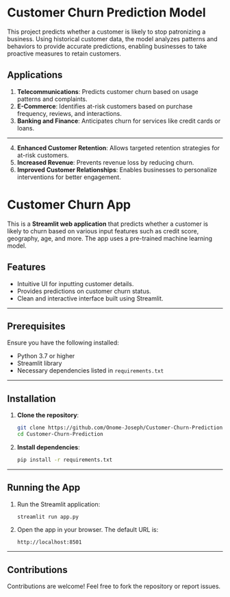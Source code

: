 # Customer Churn Prediction Model  
This project predicts whether a customer is likely to stop patronizing a business. Using historical customer data, the model analyzes patterns and behaviors to provide accurate predictions, enabling businesses to take proactive measures to retain customers.    

## Applications    
1. **Telecommunications**: Predicts customer churn based on usage patterns and complaints.  
2. **E-Commerce**: Identifies at-risk customers based on purchase frequency, reviews, and interactions.  
3. **Banking and Finance**: Anticipates churn for services like credit cards or loans.   
---
4. **Enhanced Customer Retention**: Allows targeted retention strategies for at-risk customers.  
5. **Increased Revenue**: Prevents revenue loss by reducing churn.  
6. **Improved Customer Relationships**: Enables businesses to personalize interventions for better engagement.   

# Customer Churn App
This is a **Streamlit web application** that predicts whether a customer is likely to churn based on various input features such as credit score, geography, age, and more. The app uses a pre-trained machine learning model.

## Features
- Intuitive UI for inputting customer details.
- Provides predictions on customer churn status.
- Clean and interactive interface built using Streamlit.
---
## Prerequisites
Ensure you have the following installed:
- Python 3.7 or higher
- Streamlit library
- Necessary dependencies listed in `requirements.txt`
---
## Installation

1. **Clone the repository**:
   ```bash
   git clone https://github.com/Onome-Joseph/Customer-Churn-Prediction.git
   cd Customer-Churn-Prediction
   ```
3. **Install dependencies**:
   ```bash
   pip install -r requirements.txt
   ```
---
## Running the App

1. Run the Streamlit application:
   ```bash
   streamlit run app.py
   ```
2. Open the app in your browser. The default URL is:
   ```
   http://localhost:8501
   ```
---

## Contributions  
Contributions are welcome! Feel free to fork the repository or report issues.  

